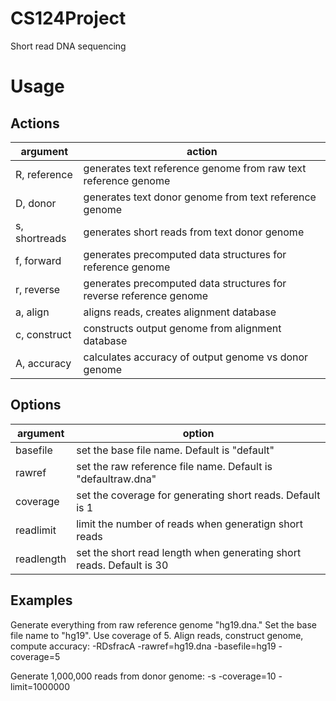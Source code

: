 CS124Project
============

Short read DNA sequencing

Usage
=====
Actions
-------
argument | action
--- | ---
R, reference | generates text reference genome from raw text reference genome
D, donor | generates text donor genome from text reference genome
s, shortreads | generates short reads from text donor genome
f, forward | generates precomputed data structures for reference genome
r, reverse | generates precomputed data structures for reverse reference genome
a, align | aligns reads, creates alignment database
c, construct | constructs output genome from alignment database
A, accuracy | calculates accuracy of output genome vs donor genome

Options
-------
argument | option
--- | ---
basefile | set the base file name. Default is "default"
rawref | set the raw reference file name. Default is "defaultraw.dna"
coverage | set the coverage for generating short reads. Default is 1
readlimit | limit the number of reads when generatign short reads
readlength | set the short read length when generating short reads. Default is 30

Examples
--------

Generate everything from raw reference genome "hg19.dna." Set the base file name to "hg19". Use coverage of 5. Align reads, construct genome, compute accuracy:
-RDsfracA -rawref=hg19.dna -basefile=hg19 -coverage=5

Generate 1,000,000 reads from donor genome:
-s -coverage=10 -limit=1000000